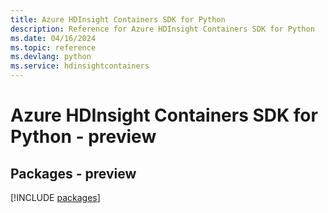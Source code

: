 ```yaml
---
title: Azure HDInsight Containers SDK for Python
description: Reference for Azure HDInsight Containers SDK for Python
ms.date: 04/16/2024
ms.topic: reference
ms.devlang: python
ms.service: hdinsightcontainers
---
```

# Azure HDInsight Containers SDK for Python - preview
## Packages - preview
[!INCLUDE [packages](hdinsight-containers-index.md)]